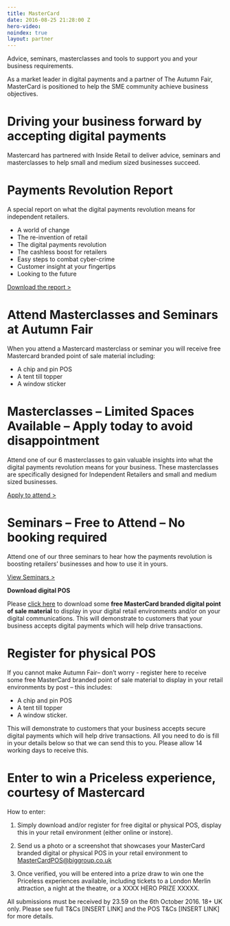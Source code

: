 ```yaml
---
title: MasterCard
date: 2016-08-25 21:28:00 Z
hero-video: 
noindex: true
layout: partner
---
```


Advice, seminars, masterclasses and tools to support you and your business requirements.

As a market leader in digital payments and a partner of The Autumn Fair, MasterCard is positioned to help the SME community achieve business objectives.

# Driving your business forward by accepting digital payments

Mastercard has partnered with Inside Retail to deliver advice, seminars and masterclasses to help small and medium sized businesses succeed.


# Payments Revolution Report

A special report on what the digital payments revolution means for independent retailers.

* A world of change
* The re-invention of retail
* The digital payments revolution
* The cashless boost for retailers
* Easy steps to combat cyber-crime
* Customer insight at your fingertips
* Looking to the future

[Download the report >](www.autumnfair.com/Content/Mastercard-Masterclasses)

# Attend Masterclasses and Seminars at Autumn Fair

When you attend a Mastercard masterclass or seminar you will receive free Mastercard branded point of sale material including:

* A chip and pin POS
* A tent till topper
* A window sticker

# Masterclasses – Limited Spaces Available – Apply today to avoid disappointment

Attend one of our 6 masterclasses to gain valuable insights into what the digital payments revolution means for your business. These masterclasses are specifically designed for Independent Retailers and small and medium sized businesses.

[Apply to attend >](www.autumnfair.com/Content/Mastercard-Masterclasses)

# Seminars – Free to Attend – No booking required

Attend one of our three seminars to hear how the payments revolution is boosting retailers’ businesses and how to use it in yours. 

[View Seminars >](www.autumnfair.com/Content/Mastercard-Masterclasses)

**Download digital POS**

Please [click here](www.autumnfair.com/Content/Mastercard-Masterclasses) to download some **free MasterCard branded digital point of sale material** to display in your digital retail environments and/or on your digital communications. This will demonstrate to customers that your business accepts digital payments which will help drive transactions.


# Register for physical POS

If you cannot make Autumn Fair– don’t worry - register here to receive some free MasterCard branded point of sale material to display in your retail environments by post – this includes: 

* A chip and pin POS
* A tent till topper 
* A window sticker. 

This will demonstrate to customers that your business accepts secure digital payments which will help drive transactions. All you need to do is fill in your details below so that we can send this to you. Please allow 14 working days to receive this.

# Enter to win a Priceless experience, courtesy of Mastercard 

How to enter:

1. Simply download and/or register for free digital or physical POS, display this in your retail environment (either online or instore).

1. Send us a photo or a screenshot that showcases your MasterCard branded digital or physical POS in your retail environment to [MasterCardPOS@biggroup.co.uk](http://www.mastercardpos@biggroup.co.uk)

1. Once verified, you will be entered into a prize draw to win one the Priceless experiences available, including tickets to a London Merlin attraction, a night at the theatre, or a XXXX HERO PRIZE XXXXX. 

All submissions must be received by 23.59 on the 6th October 2016. 18+ UK only. Please see full T&Cs [INSERT LINK] and the POS T&Cs [INSERT LINK] for more details.
